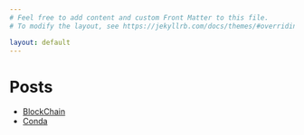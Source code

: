```yaml
---
# Feel free to add content and custom Front Matter to this file.
# To modify the layout, see https://jekyllrb.com/docs/themes/#overriding-theme-defaults

layout: default
---
```

# Posts

- [BlockChain](_posts/2021-04-14-blockchain-bitcoin.md)
- [Conda](_posts/2021-04-17-conda.md)
